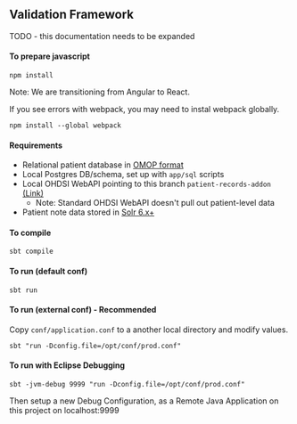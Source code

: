 ## Validation Framework

TODO - this documentation needs to be expanded

#### To prepare javascript
```
npm install
```
Note: We are transitioning from Angular to React.

If you see errors with webpack, you may need to instal webpack globally. 
```
npm install --global webpack
```

#### Requirements
- Relational patient database in [OMOP format](https://www.ohdsi.org/data-standardization/the-common-data-model/)
- Local Postgres DB/schema, set up with `app/sql` scripts
- Local OHDSI WebAPI pointing to this branch `patient-records-addon` [(Link)](https://github.com/OHDSI/WebAPI/tree/patient-records-addon)
  - Note: Standard OHDSI WebAPI doesn't pull out patient-level data
- Patient note data stored in [Solr 6.x+](http://lucene.apache.org/solr/)

#### To compile

```
sbt compile
```

#### To run (default conf)

```
sbt run
```

#### To run (external conf) - Recommended
Copy `conf/application.conf` to a another local directory and modify values.

```
sbt "run -Dconfig.file=/opt/conf/prod.conf"
```

#### To run with Eclipse Debugging
```
sbt -jvm-debug 9999 "run -Dconfig.file=/opt/conf/prod.conf"
```

Then setup a new Debug Configuration, as a Remote Java Application on this project on localhost:9999

